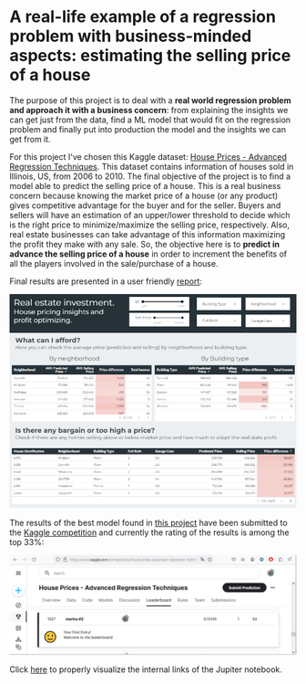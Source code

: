# A real-life example of a regression problem with business-minded aspects: estimating the selling price of a house
The purpose of this project is to deal with a **real world regression problem and approach it with a business concern**: from explaining the insights we can get just from the data, find a ML model that would fit on the regression problem and finally put into production the model and the insights we can get from it.

For this project I've chosen this Kaggle dataset: [House Prices - Advanced Regression Techniques](https://www.kaggle.com/competitions/house-prices-advanced-regression-techniques/overview). This dataset contains information of houses sold in Illinois, US, from 2006 to 2010. The final objective of the project is to find a model able to predict the selling price of a house. This is a real business concern because knowing the market price of a house (or any product) gives competitive advantage for the buyer and for the seller. Buyers and sellers will have an estimation of an upper/lower threshold to decide which is the right price to minimize/maximize the selling price, respectively. Also, real estate businesses can take advantage of this information maximizing the profit they make with any sale. So, the objective here is to **predict in advance the selling price of a house** in order to increment the benefits of all the players involved in the sale/purchase of a house.

Final results are presented in a user friendly [report](https://lookerstudio.google.com/reporting/69313d85-34c5-4552-b44d-cefe48c3a18f?s=p-JgLucqaOc):

[![Report Screenshot](Report_Screenshot.png)](https://lookerstudio.google.com/reporting/69313d85-34c5-4552-b44d-cefe48c3a18f?s=p-JgLucqaOc)

The results of the best model found in [this project](https://github.com/MarinaMoreno/Estimating-the-selling-price-of-a-house-Regression-/blob/main/Estimating%20the%20selling%20price%20of%20a%20house%20(Regression).ipynb) have been submitted to the [Kaggle competition](https://www.kaggle.com/competitions/house-prices-advanced-regression-techniques/leaderboard)
 and currently the rating of the results is among the top 33%:

[![Position Kaggle Competition](Position_Kaggle_Competition.png)](https://www.kaggle.com/competitions/house-prices-advanced-regression-techniques/leaderboard)

Click [here](https://nbviewer.org/github/MarinaMoreno/Estimating-the-selling-price-of-a-house-Regression-/blob/707207b2725c68e6d25c1675e4baf37366a026a7/Estimating%20the%20selling%20price%20of%20a%20house%20%28Regression%29.ipynb) to properly visualize the internal links of the Jupiter notebook.